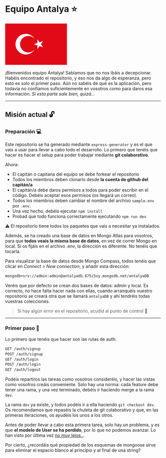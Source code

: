 # Equipo Antalya ⭐️

![](/public/images/antalya.png)

¡Bienvenidos equipo Antalya! Sabíamos que no nos ibáis a decepcionar. Habéis encontrado el repositorio, y eso nos da algo de esperanza, pero esto es solo el primer paso. Aún no sabéis de qué es la aplicación, pero todavía no confiamos suficientemente en vosotros como para daros esa información. *Si esta parte sale bien, quizá...*

---

## Misión actual 🔓

### Preparación 💻

Este repositorio se ha generado mediante `express-generator` y es el que vais a usar para llevar a cabo todo el desarrollo. Lo primero que tenéis que hacer es hacer el setup para poder trabajar mediante **git colaborativo**. 

Ahora:

- El capitán o capitana del equipo se debe forkear el repositorio
- Todos los miembros deben clonarlo desde **la cuenta de github del capitán/a**
- El capitán/a debe daros permisos a todos para poder escribir en el código. Debéis aceptar esos permisos (os llegará un correo).
- Todos los miembros deben cambiar el nombre del archivo `sample.env` por `.env`.
- Una vez hecho, debéis ejecutar `npm install`
- Probad que todo funciona correctamente ejecutando `npm run dev`

⚠️ El repositorio tiene todos los paquetes que vais a necesitar ya instalados.

Además, se ha creado una base de datos en Mongo Atlas para vosotros, para que **todos veais la misma base de datos**, en vez de correr Mongo en local. Si os fijáis en el archivo .env, la dirección es diferente. No tenéis que tocarla. 

Para visualizar la base de datos desde Mongo Compass, todos tenéis que clicar en *Connect > New connection*, y añadir esta dirección:

```bash
mongodb+srv://admin:admin@antalyadb.675i5xy.mongodb.net/antalyaDB
```

Veréis que por defecto se crean dos bases de datos: admin y local. Es correcto, no hace falta hacer nada con ellas, cuando arranquéis vuestro repositorio se creará otra que se llamará `antalyaDB` y ahí tendréis todas vuestras colecciones.

> Si hay algún error en el repositorio, acudid al punto de control 📍

---

### Primer paso 🔐

Lo primero que tenéis que hacer son las rutas de auth:

```bash
GET /auth/signup
POST /auth/signup
GET /auth/login
POST /auth/login
GET /auth/logout
```

Podéis repartiros las tareas como vosotros consideréis, y hacer las vistas como vosotros creáis conveniente. Solo hay una norma: cada feature debe tener una rama, y una vez terminado, debéis ir haciendo merge a la rama `dev`. 

La rama `dev` ya existe, y todos podéis ir a ella haciendo `git checkout dev`. Os recomendamos que repaséis la chuleta de git colaborativo y que, en las primeras iteraciones, os ayudéis los unos a los otros.

Antes de poder llevar a cabo esta primera tarea, solo hay un problema, y es que **el modelo de User se ha perdido**, por lo que no podemos avanzar. Lo han visto por última vez [no muy lejos..](https://www.alebausa.com/user-antalya). 

Por cierto, ¿recordáis qué propiedad de los esquemas de mongoose sirve para eliminar el espacio blanco al principio y al final de una string? 

